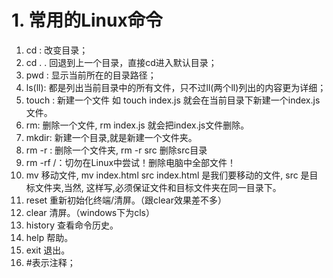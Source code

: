 # 1. 常用的Linux命令
  1. cd : 改变目录；
  2. cd . . 回退到上一个目录，直接cd进入默认目录；
  3. pwd : 显示当前所在的目录路径；
  4. ls(ll):  都是列出当前目录中的所有文件，只不过ll(两个ll)列出的内容更为详细；
  5. touch : 新建一个文件 如 touch index.js 就会在当前目录下新建一个index.js文件。
  6. rm:  删除一个文件, rm index.js 就会把index.js文件删除。
  7. mkdir:  新建一个目录,就是新建一个文件夹。
  8. rm -r :  删除一个文件夹, rm -r src 删除src目录
  9. rm -rf /：切勿在Linux中尝试！删除电脑中全部文件！
  10. mv 移动文件, mv index.html src index.html 是我们要移动的文件, src 是目标文件夹,当然, 这样写,必须保证文件和目标文件夹在同一目录下。
  11. reset 重新初始化终端/清屏。（跟clear效果差不多）
  12. clear 清屏。（windows下为cls）
  13. history 查看命令历史。
  14. help 帮助。
  15. exit 退出。
  16. #表示注释；